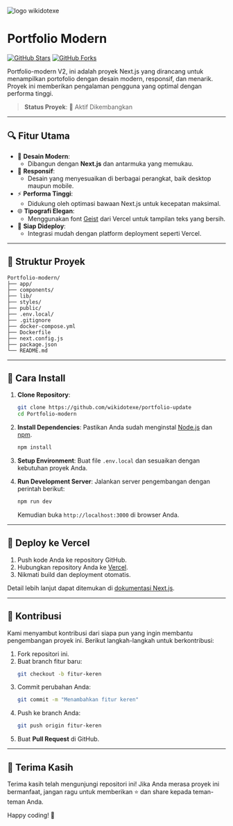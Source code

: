 ![logo wikidotexe](https://github.com/user-attachments/assets/da82fc30-1dbe-48bf-b57c-033dec2ceb9d)

# Portfolio Modern

[![GitHub Stars](https://img.shields.io/github/stars/wikidotexe/Portfolio-modern?style=social)](https://github.com/wikidotexe/Portfolio-modern/stargazers)
[![GitHub Forks](https://img.shields.io/github/forks/wikidotexe/Portfolio-modern?style=social)](https://github.com/wikidotexe/Portfolio-modern/network)

Portfolio-modern V2, ini adalah proyek Next.js yang dirancang untuk menampilkan portofolio dengan desain modern, responsif, dan menarik. Proyek ini memberikan pengalaman pengguna yang optimal dengan performa tinggi.

> **Status Proyek**: 🚀 Aktif Dikembangkan

---

## 🔍 **Fitur Utama**

- 🎨 **Desain Modern**:
  - Dibangun dengan **Next.js** dan antarmuka yang memukau.
- 📱 **Responsif**:
  - Desain yang menyesuaikan di berbagai perangkat, baik desktop maupun mobile.
- ⚡ **Performa Tinggi**:
  - Didukung oleh optimasi bawaan Next.js untuk kecepatan maksimal.
- 🌐 **Tipografi Elegan**:
  - Menggunakan font [Geist](https://vercel.com/font) dari Vercel untuk tampilan teks yang bersih.
- 🚀 **Siap Dideploy**:
  - Integrasi mudah dengan platform deployment seperti Vercel.

---

## 📂 **Struktur Proyek**

```
Portfolio-modern/
├── app/
├── components/
├── lib/
├── styles/
├── public/
├── .env.local/
├── .gitignore
├── docker-compose.yml
├── Dockerfile
├── next.config.js
├── package.json
└── README.md
```

---

## 🎯 **Cara Install**

1. **Clone Repository**:

   ```bash
   git clone https://github.com/wikidotexe/portfolio-update
   cd Portfolio-modern
   ```

2. **Install Dependencies**:
   Pastikan Anda sudah menginstal [Node.js](https://nodejs.org/) dan [npm](https://www.npmjs.com/).

   ```bash
   npm install
   ```

3. **Setup Environment**:
   Buat file `.env.local` dan sesuaikan dengan kebutuhan proyek Anda.

4. **Run Development Server**:
   Jalankan server pengembangan dengan perintah berikut:

   ```bash
   npm run dev
   ```

   Kemudian buka `http://localhost:3000` di browser Anda.

---

## 🚀 **Deploy ke Vercel**

1. Push kode Anda ke repository GitHub.
2. Hubungkan repository Anda ke [Vercel](https://vercel.com/).
3. Nikmati build dan deployment otomatis.

Detail lebih lanjut dapat ditemukan di [dokumentasi Next.js](https://nextjs.org/docs/deployment).

---

## 📜 **Kontribusi**

Kami menyambut kontribusi dari siapa pun yang ingin membantu pengembangan proyek ini. Berikut langkah-langkah untuk berkontribusi:

1. Fork repositori ini.
2. Buat branch fitur baru:
   ```bash
   git checkout -b fitur-keren
   ```
3. Commit perubahan Anda:
   ```bash
   git commit -m "Menambahkan fitur keren"
   ```
4. Push ke branch Anda:
   ```bash
   git push origin fitur-keren
   ```
5. Buat **Pull Request** di GitHub.

---

## 🌟 **Terima Kasih**

Terima kasih telah mengunjungi repositori ini! Jika Anda merasa proyek ini bermanfaat, jangan ragu untuk memberikan ⭐ dan share kepada teman-teman Anda.

Happy coding! 🎉
